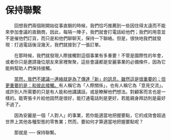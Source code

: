 # 保持聯繫

&emsp;&emsp;回想我們兩個剛開始從事直銷的時候，我們恰巧推薦到一些因住得太遠而不能來參加會議的直銷商，因此，每隔一陣子，我們就會打電話給他們；我們的用意並不是催他們訂貨，而只是和他們聊聊天，保持一下聯絡。但是，很快地我們就發現：打過電話後沒幾天，我們就接到了一張訂單。

&emsp;&emsp;在那時候，我們就發現人際接觸對這個事業有多重要！不管是國際性的年會，或者你只是邀請幾位朋友來家裡聚聚，這些會議都是安麗事業的必備條件，因為它能夠幫助人們保持接觸。

&emsp;&emsp;[當然，我們不建議一連絡就是為了傳達「新」的訊息，雖然這是很重要的；但更重要的是：和彼此接觸。]()有人稱它為「人際關係」，也有人稱它為「意見交流」。或許別人所需要的只是有人能和他講講話，或是瞭解他們想法。對顧客而言也是一樣的。能寄張卡片給他固然是很好，能打通電話則是更好，若能親身拜訪則是最好不過了。

&emsp;&emsp;因為安麗是一個「人對人」的事業，若你能適當地把握要點，它的成效會超過世界上其他各種型態的零售業；然而，要如何才算適當地把握要點呢？

&emsp;&emsp;那就是 ── 保持聯繫。
